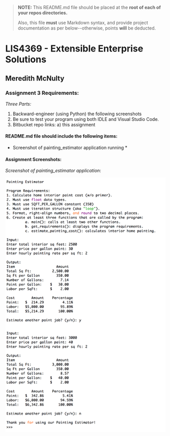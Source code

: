 > **NOTE:** This README.md file should be placed at the **root of each of your repos directories.**
>
>Also, this file **must** use Markdown syntax, and provide project documentation as per below--otherwise, points **will** be deducted.
>

# LIS4369 - Extensible Enterprise Solutions

## Meredith McNulty

### Assignment 3 Requirements:

*Three Parts:*

1. Backward-engineer (using Python) the following screenshots
2. Be sure to test your program using both IDLE and Visual Studio Code.
3. Bitbucket repo links:
	a) this assignment

#### README.md file should include the following items:

* Screenshot of painting_estimator application running *

#### Assignment Screenshots:

*Screenshot of painting_estimator application*:

![Painting Estimator Screenshot](img/paint.png)